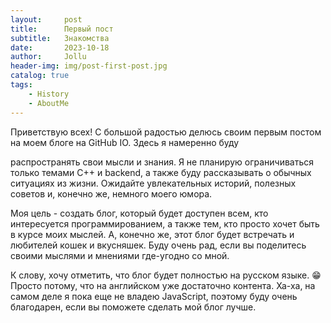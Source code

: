 ```yaml
---
layout:     post
title:      Первый пост
subtitle:   Знакомства
date:       2023-10-18
author:     Jollu
header-img: img/post-first-post.jpg
catalog: true
tags:
    - History
    - AboutMe
---
```


Приветствую всех! С большой радостью делюсь своим первым постом на моем блоге на GitHub IO. Здесь я намеренно буду



распространять свои мысли и знания. Я не планирую ограничиваться только темами C++ и backend, а также буду рассказывать
о обычных ситуациях из жизни. Ожидайте увлекательных историй, полезных советов и, конечно же, немного моего юмора.

Моя цель - создать блог, который будет доступен всем, кто интересуется программированием, а также тем, кто просто хочет
быть в курсе моих мыслей. А, конечно же, этот блог будет встречать и любителей кошек и вкусняшек. Буду очень рад, если
вы поделитесь своими мыслями и мнениями где-угодно со мной.

К слову, хочу отметить, что блог будет полностью на русском языке. 😁 Просто потому, что на английском уже достаточно
контента. Ха-ха, на самом деле я пока еще не владею JavaScript, поэтому буду очень благодарен, если вы поможете сделать
мой блог лучше.